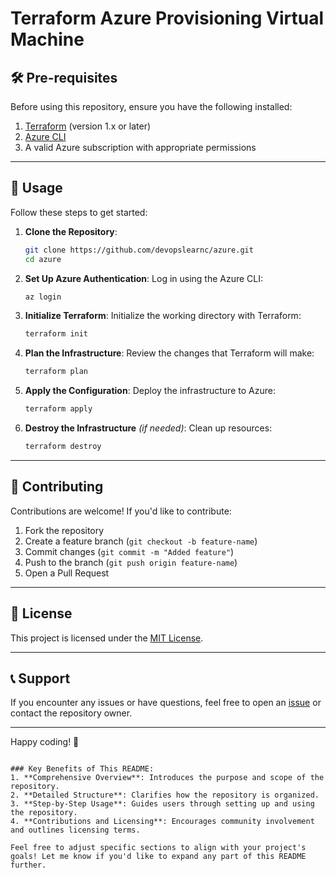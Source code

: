 # Terraform Azure Provisioning Virtual Machine

## 🛠️ Pre-requisites

Before using this repository, ensure you have the following installed:

1. [Terraform](https://www.terraform.io/downloads.html) (version 1.x or later)
2. [Azure CLI](https://learn.microsoft.com/en-us/cli/azure/install-azure-cli)
3. A valid Azure subscription with appropriate permissions

---

## 🚀 Usage

Follow these steps to get started:

1. **Clone the Repository**:
   ```bash
   git clone https://github.com/devopslearnc/azure.git
   cd azure
   ```

2. **Set Up Azure Authentication**:
   Log in using the Azure CLI:
   ```bash
   az login
   ```

3. **Initialize Terraform**:
   Initialize the working directory with Terraform:
   ```bash
   terraform init
   ```

4. **Plan the Infrastructure**:
   Review the changes that Terraform will make:
   ```bash
   terraform plan
   ```

5. **Apply the Configuration**:
   Deploy the infrastructure to Azure:
   ```bash
   terraform apply
   ```

6. **Destroy the Infrastructure** *(if needed)*:
   Clean up resources:
   ```bash
   terraform destroy
   ```

---

## 🤝 Contributing

Contributions are welcome! If you'd like to contribute:

1. Fork the repository
2. Create a feature branch (`git checkout -b feature-name`)
3. Commit changes (`git commit -m "Added feature"`)
4. Push to the branch (`git push origin feature-name`)
5. Open a Pull Request

---

## 📜 License

This project is licensed under the [MIT License](LICENSE).

---

## 📞 Support

If you encounter any issues or have questions, feel free to open an [issue](https://github.com/devopslearnc/azure/issues) or contact the repository owner.

---

Happy coding! 🚀
```

### Key Benefits of This README:
1. **Comprehensive Overview**: Introduces the purpose and scope of the repository.
2. **Detailed Structure**: Clarifies how the repository is organized.
3. **Step-by-Step Usage**: Guides users through setting up and using the repository.
4. **Contributions and Licensing**: Encourages community involvement and outlines licensing terms.

Feel free to adjust specific sections to align with your project's goals! Let me know if you'd like to expand any part of this README further.
